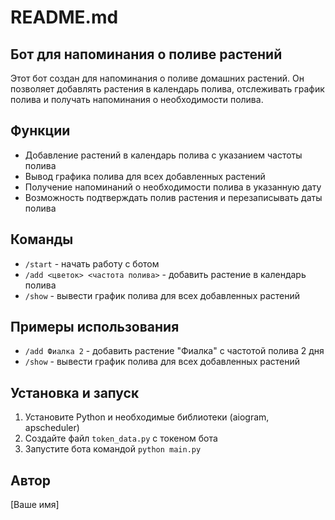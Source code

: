 **README.md**
===============

**Бот для напоминания о поливе растений**
----------------------------------------

Этот бот создан для напоминания о поливе домашних растений. Он позволяет добавлять растения в календарь полива, отслеживать график полива и получать напоминания о необходимости полива.

**Функции**
------------

*   Добавление растений в календарь полива с указанием частоты полива
*   Вывод графика полива для всех добавленных растений
*   Получение напоминаний о необходимости полива в указанную дату
*   Возможность подтверждать полив растения и перезаписывать даты полива

**Команды**
------------

*   `/start` - начать работу с ботом
*   `/add <цветок> <частота полива>` - добавить растение в календарь полива
*   `/show` - вывести график полива для всех добавленных растений

**Примеры использования**
-------------------------

*   `/add Фиалка 2` - добавить растение "Фиалка" с частотой полива 2 дня
*   `/show` - вывести график полива для всех добавленных растений

**Установка и запуск**
-----------------------

1.  Установите Python и необходимые библиотеки (aiogram, apscheduler)
2.  Создайте файл `token_data.py` с токеном бота
3.  Запустите бота командой `python main.py`

**Автор**
--------

[Ваше имя]
